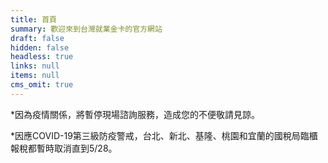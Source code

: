 ```yaml
---
title: 首頁
summary: 歡迎來到台灣就業金卡的官方網站
draft: false
hidden: false
headless: true
links: null
items: null
cms_omit: true
---
```

\*因為疫情關係，將暫停現場諮詢服務，造成您的不便敬請見諒。

\*因應COVID-19第三級防疫警戒，台北、新北、基隆、桃園和宜蘭的國稅局臨櫃報稅都暫時取消直到5/28。